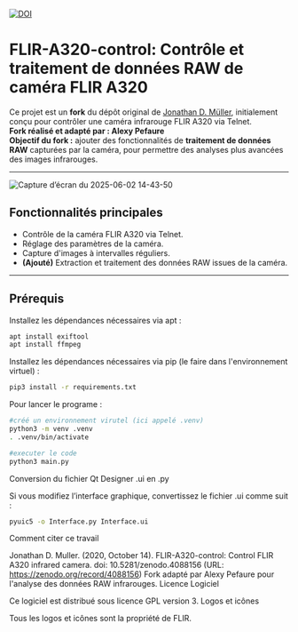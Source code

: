 [![DOI](https://zenodo.org/badge/102614780.svg)](https://zenodo.org/badge/latestdoi/102614780)

# FLIR-A320-control: Contrôle et traitement de données RAW de caméra FLIR A320

Ce projet est un **fork** du dépôt original de [Jonathan D. Müller](https://zenodo.org/record/4088156), initialement conçu pour contrôler une caméra infrarouge FLIR A320 via Telnet.  
**Fork réalisé et adapté par : Alexy Pefaure**  
**Objectif du fork :** ajouter des fonctionnalités de **traitement de données RAW** capturées par la caméra, pour permettre des analyses plus avancées des images infrarouges.

---
![Capture d’écran du 2025-06-02 14-43-50](https://github.com/user-attachments/assets/c55fcf4c-de49-429a-a3a9-85ef12bd347f)


## Fonctionnalités principales

- Contrôle de la caméra FLIR A320 via Telnet.
- Réglage des paramètres de la caméra.
- Capture d'images à intervalles réguliers.
- **(Ajouté)** Extraction et traitement des données RAW issues de la caméra.

---

## Prérequis
Installez les dépendances nécessaires via apt :

```bash
apt install exiftool
apt install ffmpeg
```

Installez les dépendances nécessaires via pip (le faire dans l'environnement virtuel) :

```bash
pip3 install -r requirements.txt
```
Pour lancer le programe :
```bash
#créé un environnement virutel (ici appelé .venv)
python3 -m venv .venv
. .venv/bin/activate

#executer le code
python3 main.py
```

Conversion du fichier Qt Designer .ui en .py

Si vous modifiez l’interface graphique, convertissez le fichier .ui comme suit :
```bash
pyuic5 -o Interface.py Interface.ui
```
Comment citer ce travail

Jonathan D. Muller. (2020, October 14). FLIR-A320-control: Control FLIR A320 infrared camera. doi: 10.5281/zenodo.4088156 (URL: https://zenodo.org/record/4088156)
Fork adapté par Alexy Pefaure pour l'analyse des données RAW infrarouges.
Licence
Logiciel

Ce logiciel est distribué sous licence GPL version 3.
Logos et icônes

Tous les logos et icônes sont la propriété de FLIR.
